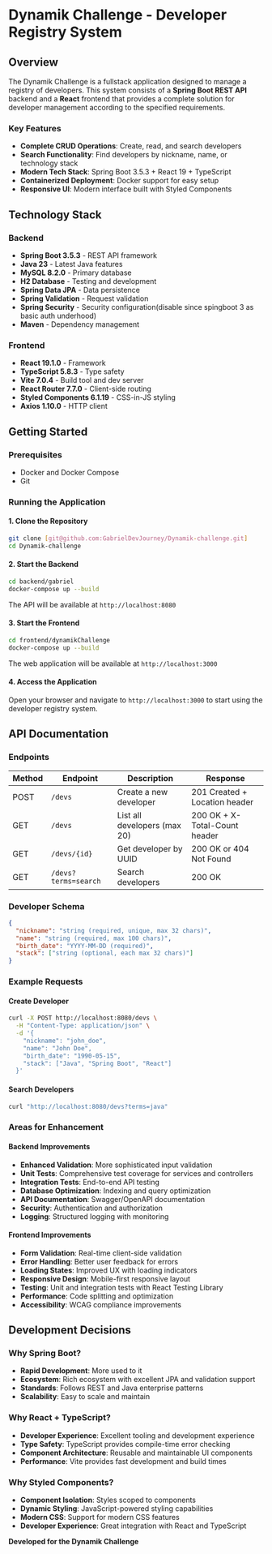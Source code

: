 # Dynamik Challenge - Developer Registry System

## Overview

The Dynamik Challenge is a fullstack application designed to manage a registry of developers. This system consists of a **Spring Boot REST API** backend and a **React** frontend that provides a complete solution for developer management according to the specified requirements.

### Key Features

- **Complete CRUD Operations**: Create, read, and search developers
- **Search Functionality**: Find developers by nickname, name, or technology stack
- **Modern Tech Stack**: Spring Boot 3.5.3 + React 19 + TypeScript
- **Containerized Deployment**: Docker support for easy setup
- **Responsive UI**: Modern interface built with Styled Components

## Technology Stack

### Backend
- **Spring Boot 3.5.3** - REST API framework
- **Java 23** - Latest Java features
- **MySQL 8.2.0** - Primary database
- **H2 Database** - Testing and development
- **Spring Data JPA** - Data persistence
- **Spring Validation** - Request validation
- **Spring Security** - Security configuration(disable since spingboot 3 as basic auth underhood)
- **Maven** - Dependency management

### Frontend
- **React 19.1.0** - Framework
- **TypeScript 5.8.3** - Type safety
- **Vite 7.0.4** - Build tool and dev server
- **React Router 7.7.0** - Client-side routing
- **Styled Components 6.1.19** - CSS-in-JS styling
- **Axios 1.10.0** - HTTP client

## Getting Started

### Prerequisites
- Docker and Docker Compose
- Git

### Running the Application

#### 1. Clone the Repository
```bash
git clone [git@github.com:GabrielDevJourney/Dynamik-challenge.git]
cd Dynamik-challenge
```

#### 2. Start the Backend
```bash
cd backend/gabriel
docker-compose up --build
```
The API will be available at `http://localhost:8080`

#### 3. Start the Frontend
```bash
cd frontend/dynamikChallenge
docker-compose up --build
```
The web application will be available at `http://localhost:3000`

#### 4. Access the Application
Open your browser and navigate to `http://localhost:3000` to start using the developer registry system.

## API Documentation

### Endpoints

| Method | Endpoint | Description | Response |
|--------|----------|-------------|----------|
| POST | `/devs` | Create a new developer | 201 Created + Location header |
| GET | `/devs` | List all developers (max 20) | 200 OK + X-Total-Count header |
| GET | `/devs/{id}` | Get developer by UUID | 200 OK or 404 Not Found |
| GET | `/devs?terms=search` | Search developers | 200 OK |

### Developer Schema

```json
{
  "nickname": "string (required, unique, max 32 chars)",
  "name": "string (required, max 100 chars)",
  "birth_date": "YYYY-MM-DD (required)",
  "stack": ["string (optional, each max 32 chars)"]
}
```

### Example Requests

#### Create Developer
```bash
curl -X POST http://localhost:8080/devs \
  -H "Content-Type: application/json" \
  -d '{
    "nickname": "john_doe",
    "name": "John Doe",
    "birth_date": "1990-05-15",
    "stack": ["Java", "Spring Boot", "React"]
  }'
```

#### Search Developers
```bash
curl "http://localhost:8080/devs?terms=java"
```


### Areas for Enhancement

#### Backend Improvements
- **Enhanced Validation**: More sophisticated input validation
- **Unit Tests**: Comprehensive test coverage for services and controllers
- **Integration Tests**: End-to-end API testing
- **Database Optimization**: Indexing and query optimization
- **API Documentation**: Swagger/OpenAPI documentation
- **Security**: Authentication and authorization
- **Logging**: Structured logging with monitoring

#### Frontend Improvements
- **Form Validation**: Real-time client-side validation
- **Error Handling**: Better user feedback for errors
- **Loading States**: Improved UX with loading indicators
- **Responsive Design**: Mobile-first responsive layout
- **Testing**: Unit and integration tests with React Testing Library
- **Performance**: Code splitting and optimization
- **Accessibility**: WCAG compliance improvements

## Development Decisions

### Why Spring Boot?
- **Rapid Development**: More used to it
- **Ecosystem**: Rich ecosystem with excellent JPA and validation support
- **Standards**: Follows REST and Java enterprise patterns
- **Scalability**: Easy to scale and maintain

### Why React + TypeScript?
- **Developer Experience**: Excellent tooling and development experience
- **Type Safety**: TypeScript provides compile-time error checking
- **Component Architecture**: Reusable and maintainable UI components
- **Performance**: Vite provides fast development and build times

### Why Styled Components?
- **Component Isolation**: Styles scoped to components
- **Dynamic Styling**: JavaScript-powered styling capabilities
- **Modern CSS**: Support for modern CSS features
- **Developer Experience**: Great integration with React and TypeScript

**Developed for the Dynamik Challenge** 
